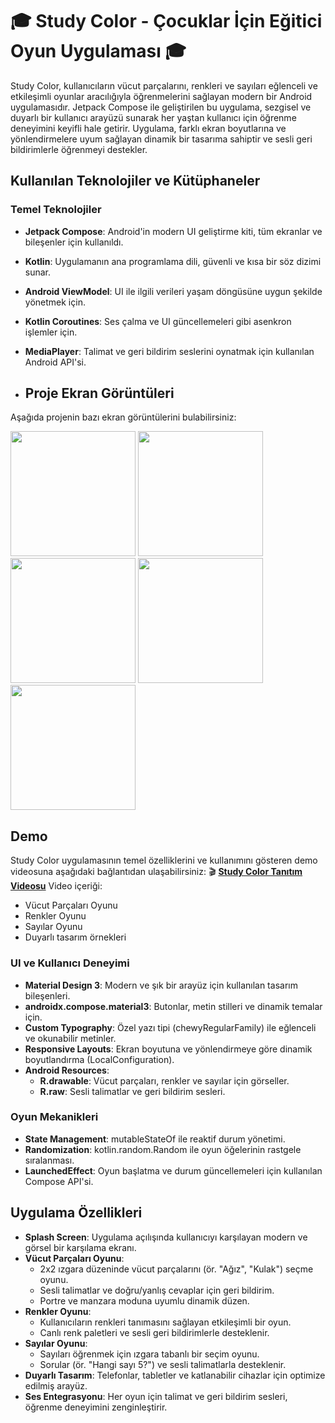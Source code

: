 # 🎓 Study Color - Çocuklar İçin Eğitici Oyun Uygulaması 🎓

Study Color, kullanıcıların vücut parçalarını, renkleri ve sayıları eğlenceli ve etkileşimli oyunlar aracılığıyla öğrenmelerini sağlayan modern bir Android uygulamasıdır. Jetpack Compose ile geliştirilen bu uygulama, sezgisel ve duyarlı bir kullanıcı arayüzü sunarak her yaştan kullanıcı için öğrenme deneyimini keyifli hale getirir. Uygulama, farklı ekran boyutlarına ve yönlendirmelere uyum sağlayan dinamik bir tasarıma sahiptir ve sesli geri bildirimlerle öğrenmeyi destekler.

## Kullanılan Teknolojiler ve Kütüphaneler

### Temel Teknolojiler

- **Jetpack Compose**: Android'in modern UI geliştirme kiti, tüm ekranlar ve bileşenler için kullanıldı.
- **Kotlin**: Uygulamanın ana programlama dili, güvenli ve kısa bir söz dizimi sunar.
- **Android ViewModel**: UI ile ilgili verileri yaşam döngüsüne uygun şekilde yönetmek için.
- **Kotlin Coroutines**: Ses çalma ve UI güncellemeleri gibi asenkron işlemler için.
- **MediaPlayer**: Talimat ve geri bildirim seslerini oynatmak için kullanılan Android API'si.

- ## Proje Ekran Görüntüleri

Aşağıda projenin bazı ekran görüntülerini bulabilirsiniz:

<img src="https://github.com/user-attachments/assets/57713eb8-66d8-4e11-a098-280f47b92efb" width="200">
<img src="https://github.com/user-attachments/assets/510d76d4-1961-420f-9bf6-547a36fa2052" width="200">
<img src="https://github.com/user-attachments/assets/8222343e-ecad-4798-b755-02aaea474fc4" width="200">
<img src="https://github.com/user-attachments/assets/47a13119-6428-49ea-a14a-ef0908622fc7" width="200">
<img src="https://github.com/user-attachments/assets/70fcbc40-38bf-4239-8cc8-cb5fb20484a0" width="200">

## Demo
Study Color uygulamasının temel özelliklerini ve kullanımını gösteren demo videosuna aşağıdaki bağlantıdan ulaşabilirsiniz:
🎬 [**Study Color Tanıtım Videosu**](https://drive.google.com/file/d/19m6Uo1T2U3Olh3LktHleD36JMGLqbvSs/view?usp=sharing)
Video içeriği:
- Vücut Parçaları Oyunu
- Renkler Oyunu
- Sayılar Oyunu
- Duyarlı tasarım örnekleri
  

### UI ve Kullanıcı Deneyimi

- **Material Design 3**: Modern ve şık bir arayüz için kullanılan tasarım bileşenleri.
- **androidx.compose.material3**: Butonlar, metin stilleri ve dinamik temalar için.
- **Custom Typography**: Özel yazı tipi (chewyRegularFamily) ile eğlenceli ve okunabilir metinler.
- **Responsive Layouts**: Ekran boyutuna ve yönlendirmeye göre dinamik boyutlandırma (LocalConfiguration).
- **Android Resources**:
  - **R.drawable**: Vücut parçaları, renkler ve sayılar için görseller.
  - **R.raw**: Sesli talimatlar ve geri bildirim sesleri.

### Oyun Mekanikleri

- **State Management**: mutableStateOf ile reaktif durum yönetimi.
- **Randomization**: kotlin.random.Random ile oyun öğelerinin rastgele sıralanması.
- **LaunchedEffect**: Oyun başlatma ve durum güncellemeleri için kullanılan Compose API'si.

## Uygulama Özellikleri

- **Splash Screen**: Uygulama açılışında kullanıcıyı karşılayan modern ve görsel bir karşılama ekranı.
- **Vücut Parçaları Oyunu**:
  - 2x2 ızgara düzeninde vücut parçalarını (ör. "Ağız", "Kulak") seçme oyunu.
  - Sesli talimatlar ve doğru/yanlış cevaplar için geri bildirim.
  - Portre ve manzara moduna uyumlu dinamik düzen.
- **Renkler Oyunu**:
  - Kullanıcıların renkleri tanımasını sağlayan etkileşimli bir oyun.
  - Canlı renk paletleri ve sesli geri bildirimlerle desteklenir.
- **Sayılar Oyunu**:
  - Sayıları öğrenmek için ızgara tabanlı bir seçim oyunu.
  - Sorular (ör. "Hangi sayı 5?") ve sesli talimatlarla desteklenir.
- **Duyarlı Tasarım**: Telefonlar, tabletler ve katlanabilir cihazlar için optimize edilmiş arayüz.
- **Ses Entegrasyonu**: Her oyun için talimat ve geri bildirim sesleri, öğrenme deneyimini zenginleştirir.





